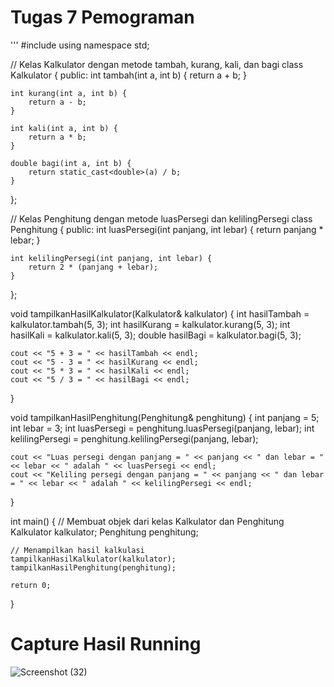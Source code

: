 # Tugas 7 Pemograman
'''
#include <iostream>
using namespace std;

// Kelas Kalkulator dengan metode tambah, kurang, kali, dan bagi
class Kalkulator {
public:
    int tambah(int a, int b) {
        return a + b;
    }

    int kurang(int a, int b) {
        return a - b;
    }

    int kali(int a, int b) {
        return a * b;
    }

    double bagi(int a, int b) {
        return static_cast<double>(a) / b;
    }
};

// Kelas Penghitung dengan metode luasPersegi dan kelilingPersegi
class Penghitung {
public:
    int luasPersegi(int panjang, int lebar) {
        return panjang * lebar;
    }

    int kelilingPersegi(int panjang, int lebar) {
        return 2 * (panjang + lebar);
    }
};

void tampilkanHasilKalkulator(Kalkulator& kalkulator) {
    int hasilTambah = kalkulator.tambah(5, 3);
    int hasilKurang = kalkulator.kurang(5, 3);
    int hasilKali = kalkulator.kali(5, 3);
    double hasilBagi = kalkulator.bagi(5, 3);

    cout << "5 + 3 = " << hasilTambah << endl;
    cout << "5 - 3 = " << hasilKurang << endl;
    cout << "5 * 3 = " << hasilKali << endl;
    cout << "5 / 3 = " << hasilBagi << endl;
}

void tampilkanHasilPenghitung(Penghitung& penghitung) {
    int panjang = 5;
    int lebar = 3;
    int luasPersegi = penghitung.luasPersegi(panjang, lebar);
    int kelilingPersegi = penghitung.kelilingPersegi(panjang, lebar);

    cout << "Luas persegi dengan panjang = " << panjang << " dan lebar = " << lebar << " adalah " << luasPersegi << endl;
    cout << "Keliling persegi dengan panjang = " << panjang << " dan lebar = " << lebar << " adalah " << kelilingPersegi << endl;
}

int main() {
    // Membuat objek dari kelas Kalkulator dan Penghitung
    Kalkulator kalkulator;
    Penghitung penghitung;

    // Menampilkan hasil kalkulasi
    tampilkanHasilKalkulator(kalkulator);
    tampilkanHasilPenghitung(penghitung);

    return 0;
}
# Capture Hasil Running
![Screenshot (32)](https://github.com/annisayustiani/TugasPemograman/assets/156889081/20bfb22c-abb6-41b0-ac85-5aa304da233b)
